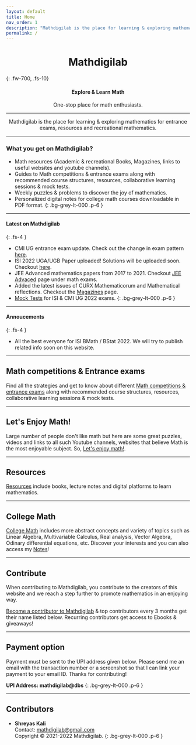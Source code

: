```yaml
---
layout: default
title: Home
nav_order: 1
description: "Mathdigilab is the place for learning & exploring mathematics for entrance exams, resources and recreational mathematics. This is the one-stop place for math enthusiasts."
permalink: /
---
```

 <!---<p align="center">
  <img src="/assets/images/mathdigilab.svg.png" width="100">
 </p>--->
 <!---<p align="center">
  <img src="/assets/images/Mathdigilab-logo.svg" alt="Mathdigilab"  width="max-width" />
 </p>--->
<h1 align="center"><strong> Mathdigilab </strong></h1>
{: .fw-700, .fs-10}

<h4 align="center">Explore & Learn Math</h4>
<p align="center">One-stop place for math enthusiasts.</p>

---

<p align="center">Mathdigilab is the place for learning & exploring mathematics for entrance exams, resources and recreational mathematics.</p>

---

### What you get on <b>Mathdigilab</b>?

- Math resources (Academic & recreational Books, Magazines, links to useful websites and youtube channels).
- Guides to Math competitions & entrance exams along with recommended course structures, resources, collaborative learning sessions & mock tests.
- Weekly puzzles & problems to discover the joy of mathematics.
- Personalized digital notes for college math courses downloadable in PDF format.
{: .bg-grey-lt-000 .p-6 }

---

#### Latest on <b>Mathdigilab</b>
{: .fs-4 }

- CMI UG entrance exam update. Check out the change in exam pattern [here](https://mathdigilab.github.io/docs/math-exams/cmi).
- ISI 2022 UGA/UGB Paper uploaded! Solutions will be uploaded soon. Checkout [here](https://mathdigilab.github.io/docs/math-exams/isi). 
- JEE Advanced mathematics papers from 2017 to 2021. Checkout [JEE Advaced](https://mathdigilab.github.io/docs/math-exams/jeeadv) page under math exams.
- Added the latest issues of CURX Mathematicorum and Mathematical reflections. Checkout the [Magazines](https://mathdigilab.github.io/docs/resources/magazines) page.
- [Mock Tests](https://mathdigilab.github.io/docs/math-exams/cmi/mocktests/2021) for ISI & CMI UG 2022 exams.
{: .bg-grey-lt-000 .p-6 }

---

#### Annoucements
{: .fs-4 }

- All the best everyone for ISI BMath / BStat 2022. We will try to publish related info soon on this website.

---

## Math competitions & Entrance exams
Find all the strategies and get to know about different [Math competitions & entrance exams](https://mathdigilab.github.io/docs/math-exams) along with recommended course structures, resources, collaborative learning sessions & mock tests.

---

## Let's Enjoy Math!
Large number of people don't like math but here are some great puzzles, videos and links to all such Youtube channels, websites that believe Math is the most enjoyable subject. So, [Let's enjoy math!](https://mathdigilab.github.io/docs/lets-enjoy-math).

---

## Resources
[Resources](https://mathdigilab.github.io/docs/resources) include books, lecture notes and digital platforms to learn mathematics.

---

## College Math
[College Math](https://mathdigilab.github.io/docs/college-math) includes more abstract concepts and variety of topics such as Linear Algebra, Multivariable Calculus, Real analysis, Vector Algebra, Odinary differential equations, etc. Discover your interests and you can also access my [Notes](https://mathdigilab.github.io/docs/higher-mathematics/notes)!

---

## Contribute

When contributing to Mathdigilab, you contribute to the creators of this website and we reach a step further to promote mathematics in an enjoying way.

[Become a contributor to Mathdigilab](https://mathdigilab.github.io/docs/contribute) & top contributors every 3 months get their name listed below. Recurring contributors get access to Ebooks & giveaways!

---

## Payment option
Payment must be sent to the UPI address given below. Please send me an email with the transaction number or a screenshot so that I can link your payment to your email ID. Thanks for contributing!

**UPI Address: mathdigilab@dbs**
{: .bg-grey-lt-000 .p-6 }

---

## Contributors

- **Shreyas Kali** <br>
Contact: mathdigilab@gmail.com <br> Copyright &copy; 2021-2022 Mathdigilab.
{: .bg-grey-lt-000 .p-6 }
